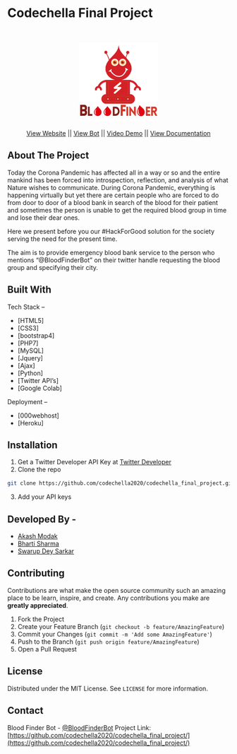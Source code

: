 # Codechella Final Project
<!-- PROJECT LOGO -->
<br />
<p align="center">
  <a href="https://github.com/codechella2020/codechella_final_project">
    <img src="readmeResource/bloodFinderBot.png" alt="Logo" width="180" height="180">
  </a>

  <p align="center">
    <a href="https://codechella2020.000webhostapp.com">View Website</a> ||
    <a href="https://twitter.com/BloodFinderBot">View Bot</a> ||
    <a href="https://youtu.be/8YWwU9GH9mQ">Video Demo</a> ||
    <a href="https://docs.google.com/presentation/d/1XAw04aVSlmz4RWXaFN22hliDMLPUODpYvaOpkUG1vgk/edit?usp=sharing">View Documentation</a>
  </p>
</p>

## About The Project

Today the Corona Pandemic has affected all in a way or so and the entire mankind has been forced into introspection, reflection, and analysis of what Nature wishes to communicate.
During Corona Pandemic, everything is happening virtually but yet there are certain people who are forced to do from door to door of a blood bank in search of the blood for their patient and sometimes the person is unable to get the required blood group in time and lose their dear ones.

Here we present before you our #HackForGood solution for the society serving the need for the present time.

The aim is to provide emergency blood bank service to the person who mentions “@BloodFinderBot” on their twitter handle requesting the blood group and specifying their city.


## Built With

Tech Stack – 
* [HTML5]
* [CSS3]
* [bootstrap4]
* [PHP7]
* [MySQL]
* [Jquery]
* [Ajax]
* [Python]
* [Twitter API’s]
* [Google Colab]

Deployment –
* [000webhost]
* [Heroku]


## Installation

1. Get a Twitter Developer API Key at [Twitter Developer](https://developer.twitter.com/en)
2. Clone the repo
```sh
git clone https://github.com/codechella2020/codechella_final_project.git
```
3. Add your API keys


## Developed By -

* [Akash Modak](https://github.com/akashmodak97)
* [Bharti Sharma](https://github.com/bhartiddn01)
* [Swarup Dey Sarkar](https://github.com/deysarkarswarup)


## Contributing

Contributions are what make the open source community such an amazing place to be learn, inspire, and create. Any contributions you make are **greatly appreciated**.
1. Fork the Project
2. Create your Feature Branch (`git checkout -b feature/AmazingFeature`)
3. Commit your Changes (`git commit -m 'Add some AmazingFeature'`)
4. Push to the Branch (`git push origin feature/AmazingFeature`)
5. Open a Pull Request

## License

Distributed under the MIT License. See `LICENSE` for more information.

## Contact

Blood Finder Bot - [@BloodFinderBot](https://twitter.com/BloodFinderBot)
Project Link: [https://github.com/codechella2020/codechella_final_project/](https://github.com/codechella2020/codechella_final_project/)
